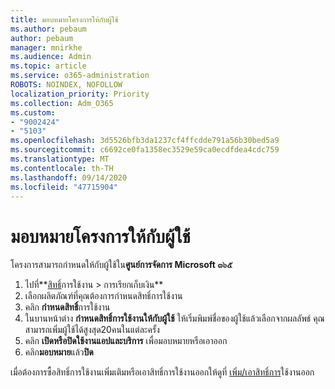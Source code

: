 ```yaml
---
title: มอบหมายโครงการให้กับผู้ใช้
ms.author: pebaum
author: pebaum
manager: mnirkhe
ms.audience: Admin
ms.topic: article
ms.service: o365-administration
ROBOTS: NOINDEX, NOFOLLOW
localization_priority: Priority
ms.collection: Adm_O365
ms.custom:
- "9002424"
- "5103"
ms.openlocfilehash: 3d5526bfb3da1237cf4ffcdde791a56b30bed5a9
ms.sourcegitcommit: c6692ce0fa1358ec3529e59ca0ecdfdea4cdc759
ms.translationtype: MT
ms.contentlocale: th-TH
ms.lasthandoff: 09/14/2020
ms.locfileid: "47715904"
---
```

# <a name="assign-project-to-users"></a>มอบหมายโครงการให้กับผู้ใช้

โครงการสามารถกำหนดให้กับผู้ใช้ใน**ศูนย์การจัดการ Microsoft ๓๖๕**

1. ไปที่**[สิทธิ์](https://go.microsoft.com/fwlink/p/?linkid=842264)การใช้งาน > การเรียกเก็บเงิน**
2. เลือกผลิตภัณฑ์ที่คุณต้องการกำหนดสิทธิ์การใช้งาน
3. คลิก **กำหนดสิทธิ์**การใช้งาน
4. ในบานหน้าต่าง **กำหนดสิทธิ์การใช้งานให้กับผู้ใช้** ให้เริ่มพิมพ์ชื่อของผู้ใช้แล้วเลือกจากผลลัพธ์ คุณสามารถเพิ่มผู้ใช้ได้สูงสุด20คนในแต่ละครั้ง
5. คลิก **เปิดหรือปิดใช้งานแอปและบริการ** เพื่อมอบหมายหรือเอาออก
6. คลิก**มอบหมาย**แล้ว**ปิด**

เมื่อต้องการซื้อสิทธิ์การใช้งานเพิ่มเติมหรือเอาสิทธิ์การใช้งานออกให้ดูที่ [เพิ่ม/เอาสิทธิ์การ](https://docs.microsoft.com/microsoft-365/commerce/licenses/buy-licenses?view=o365-worldwide#add-or-remove-licenses-for-your-business-subscription)ใช้งานออก
